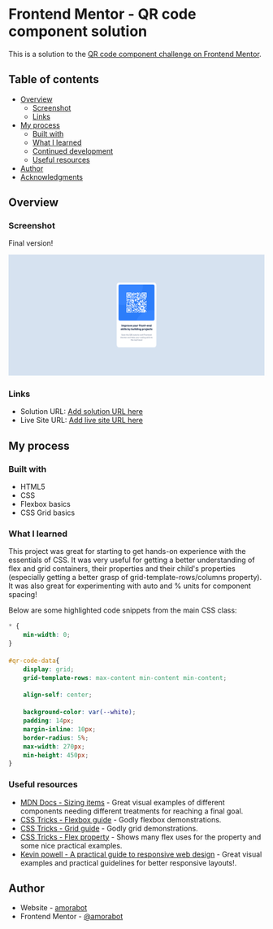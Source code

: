# Frontend Mentor - QR code component solution

This is a solution to the [QR code component challenge on Frontend Mentor](https://www.frontendmentor.io/challenges/qr-code-component-iux_sIO_H).

## Table of contents

- [Overview](#overview)
  - [Screenshot](#screenshot)
  - [Links](#links)
- [My process](#my-process)
  - [Built with](#built-with)
  - [What I learned](#what-i-learned)
  - [Continued development](#continued-development)
  - [Useful resources](#useful-resources)
- [Author](#author)
- [Acknowledgments](#acknowledgments)

## Overview

### Screenshot

Final version!

![](./screenshot.png)

### Links

- Solution URL: [Add solution URL here](https://github.com/amorabot/web-dev)
- Live Site URL: [Add live site URL here](https://amorabot.vercel.app/)

## My process

### Built with

- HTML5
- CSS
- Flexbox basics
- CSS Grid basics

### What I learned

This project was great for starting to get hands-on experience with the essentials of CSS. It was very useful for getting a better understanding of flex and grid containers, their properties and their child's properties (especially getting a better grasp of grid-template-rows/columns property). It was also great for experimenting with auto and % units for component spacing!

Below are some highlighted code snippets from the main CSS class:

```css
* {
    min-width: 0;
}

#qr-code-data{
    display: grid;
    grid-template-rows: max-content min-content min-content;

    align-self: center;

    background-color: var(--white);
    padding: 14px;
    margin-inline: 10px;
    border-radius: 5%;
    max-width: 270px;
    min-height: 450px;
}
```

### Useful resources

- [MDN Docs - Sizing items](https://developer.mozilla.org/en-US/docs/Learn/CSS/Building_blocks/Sizing_items_in_CSS) - Great visual examples of different components needing different treatments for reaching a final goal.
- [CSS Tricks - Flexbox guide](https://css-tricks.com/snippets/css/a-guide-to-flexbox/#aa-examples) - Godly flexbox demonstrations.
- [CSS Tricks - Grid guide](https://css-tricks.com/snippets/css/complete-guide-grid/#aa-introduction) - Godly grid demonstrations.
- [CSS Tricks - Flex property](https://css-tricks.com/almanac/properties/f/flex/) - Shows many flex uses for the property and some nice practical examples.
- [Kevin powell - A practical guide to responsive web design](https://www.youtube.com/watch?v=x4u1yp3Msao) - Great visual examples and practical guidelines for better responsive layouts!.

## Author

- Website - [amorabot](https://amorabot.github.io/)
- Frontend Mentor - [@amorabot](https://www.frontendmentor.io/profile/amorabot)